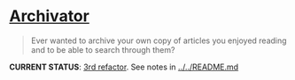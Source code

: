 # [Archivator][public-url]

> Ever wanted to archive your own copy of articles you enjoyed reading and to be
> able to search through them?

**CURRENT STATUS**: [3rd refactor][current-tree]. See notes in
[../../README.md](../../README.md)

[current-tree]:
  https://github.com/renoirb/archivator/tree/v3.x-dev
  'Current attempt, leveraging Monorepo and heavy testing'
[public-url]: http://archivator.site 'Public Archivator.Site'
